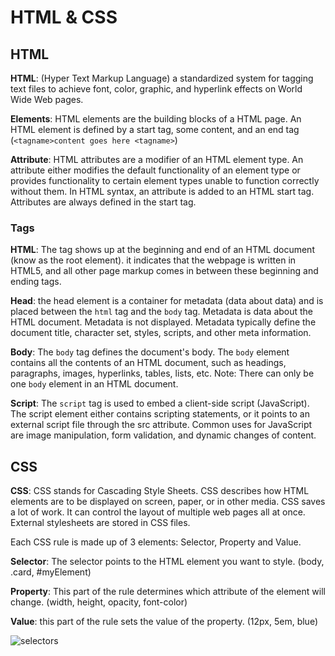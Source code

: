# HTML & CSS

## HTML

**HTML**: (Hyper Text Markup Language) a standardized system for tagging text files to achieve font, color, graphic, and hyperlink effects on World Wide Web pages. 

**Elements**: HTML elements are the building blocks of a HTML page. An HTML element is defined by a start tag, some content, and an end tag (`<tagname>content goes here <tagname>`)

**Attribute**: HTML attributes are a modifier of an HTML element type. An attribute either modifies the default functionality of an element type or provides functionality to certain element types unable to function correctly without them. In HTML syntax, an attribute is added to an HTML start tag.  Attributes are always defined in the start tag. 

### Tags

**HTML**: The tag shows up at the beginning and end of an HTML document (know as the root element). it indicates that the webpage is written in HTML5, and all other page markup comes in between these beginning and ending tags.

**Head**: the head element is a container for metadata (data about data) and is placed between the `html` tag and the `body` tag. Metadata is data about the HTML document. Metadata is not displayed. Metadata typically define the document title, character set, styles, scripts, and other meta information.


**Body**: The `body` tag defines the document's body. The `body` element contains all the contents of an HTML document, such as headings, paragraphs, images, hyperlinks, tables, lists, etc. Note: There can only be one `body` element in an HTML document.


**Script**: The `script` tag is used to embed a client-side script (JavaScript).
The script element either contains scripting statements, or it points to an external script file through the src attribute.
Common uses for JavaScript are image manipulation, form validation, and dynamic changes of content.

## CSS

**CSS**: CSS stands for Cascading Style Sheets. CSS describes how HTML elements are to be displayed on screen, paper, or in other media. CSS saves a lot of work. It can control the layout of multiple web pages all at once. External stylesheets are stored in CSS files.

 Each CSS rule is made up of 3 elements: Selector, Property and Value.

 **Selector**: The selector points to the HTML element you want to style. (body, .card, #myElement)

 **Property**: This part of the rule determines which attribute of the element will change. (width, height, opacity, font-color)

 **Value**: this part of the rule sets the value of the property. (12px, 5em, blue)
 
 ![selectors](https://www.w3schools.com/css/selector.gif)
 